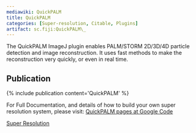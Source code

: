 ```yaml
---
mediawiki: QuickPALM
title: QuickPALM
categories: [Super-resolution, Citable, Plugins]
artifact: sc.fiji:QuickPALM\_
---
```


The QuickPALM ImageJ plugin enables PALM/STORM 2D/3D/4D particle detection and image reconstruction. It uses fast methods to make the reconstruction very quickly, or even in real time.

## Publication

{% include publication content='QuickPALM' %}

For Full Documentation, and details of how to build your own super resolution system, please visit: [QuickPALM pages at Google Code](http://code.google.com/p/quickpalm/)

[ Super Resolution](/plugin-index#super-resolution)
